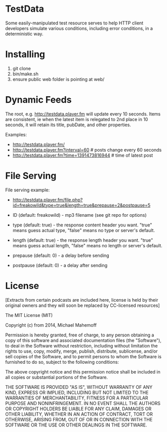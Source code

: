 TestData
========

Some easily-manipulated test resource serves to help HTTP client developers
simulate various conditions, including error conditions, in a deterministic way.

Installing
==========

1. git clone
2. bin/make.sh
3. ensure public web folder is pointing at web/

Dynamic Feeds
=============

The root, e.g. http://testdata.player.fm will update every 10 seconds. Items are
consistent, ie when the latest item is relegated to 2nd place in 10 seconds,
it will retain its title, pubDate, and other properties.

Examples:

* http://testdata.player.fm/
* http://testdata.player.fm?interval=60 # posts change every 60 seconds
* http://testdata.player.fm?time=1391473816944 # time of latest post

File Serving
============

File serving example:
  * http://testdata.player.fm/file.php?id=freakowild&type=true&length=true&prepause=2&postpause=5

* ID (default: freakowild) - mp3 filename (see git repo for options)
* type (default: true) - the response content header you want. "true" means guess actual type, "false" means no type or server's default.
* length (default: true) - the response length header you want. "true" means guess actual length, "false" means no length or server's default.
* prepause (default: 0) - a delay before sending
* postpause (default: 0) - a delay after sending

License
=======

[Extracts from certain podcasts are included here, license is held by their
original owners and they will soon be replaced by CC-licensed resources]

The MIT License (MIT)

Copyright (c) from 2014, Michael Mahemoff

Permission is hereby granted, free of charge, to any person obtaining a copy
of this software and associated documentation files (the "Software"), to deal
in the Software without restriction, including without limitation the rights
to use, copy, modify, merge, publish, distribute, sublicense, and/or sell
copies of the Software, and to permit persons to whom the Software is
furnished to do so, subject to the following conditions:

The above copyright notice and this permission notice shall be included in
all copies or substantial portions of the Software.

THE SOFTWARE IS PROVIDED "AS IS", WITHOUT WARRANTY OF ANY KIND, EXPRESS OR
IMPLIED, INCLUDING BUT NOT LIMITED TO THE WARRANTIES OF MERCHANTABILITY,
FITNESS FOR A PARTICULAR PURPOSE AND NONINFRINGEMENT. IN NO EVENT SHALL THE
AUTHORS OR COPYRIGHT HOLDERS BE LIABLE FOR ANY CLAIM, DAMAGES OR OTHER
LIABILITY, WHETHER IN AN ACTION OF CONTRACT, TORT OR OTHERWISE, ARISING FROM,
OUT OF OR IN CONNECTION WITH THE SOFTWARE OR THE USE OR OTHER DEALINGS IN
THE SOFTWARE.
